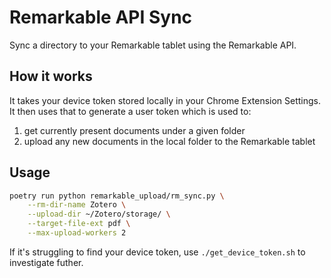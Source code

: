 # Remarkable API Sync

Sync a directory to your Remarkable tablet using the Remarkable API.

## How it works

It takes your device token stored locally in your Chrome Extension Settings. It then uses
that to generate a user token which is used to:
1. get currently present documents under a given folder
2. upload any new documents in the local folder to the Remarkable tablet

## Usage

```bash
poetry run python remarkable_upload/rm_sync.py \
    --rm-dir-name Zotero \
    --upload-dir ~/Zotero/storage/ \
    --target-file-ext pdf \
    --max-upload-workers 2
```

If it's struggling to find your device token, use `./get_device_token.sh` to
investigate futher.
